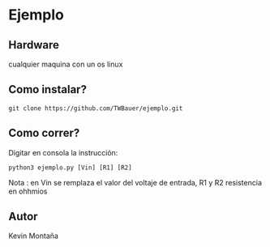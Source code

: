 # Ejemplo
## Hardware
cualquier maquina con un os linux

## Como instalar?
```console  
git clone https://github.com/TWBauer/ejemplo.git
```

## Como correr?

Digitar en consola la instrucción:

```console  
python3 ejemplo.py [Vin] [R1] [R2]
```
Nota : en Vin se remplaza el valor del voltaje de entrada, R1 y R2 resistencia en ohhmios
## Autor

Kevin Montaña
